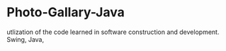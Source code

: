 # Photo-Gallary-Java
utlization of the code learned in software construction and development.
Swing, Java,
